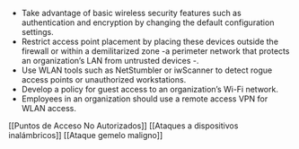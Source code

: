 - Take advantage of basic wireless security features such as authentication and encryption by changing the default configuration settings.
- Restrict access point placement by placing these devices outside the firewall or within a demilitarized zone  -a perimeter network that protects an organization’s LAN from untrusted devices -.
- Use WLAN tools such as NetStumbler or iwScanner to detect rogue access points or unauthorized workstations. 
- Develop a policy for guest access to an organization’s Wi-Fi network.
- Employees in an organization should use a remote access VPN for WLAN access.

[[Puntos de Acceso No Autorizados]]
[[Ataques a dispositivos inalámbricos]]
[[Ataque gemelo maligno]]

